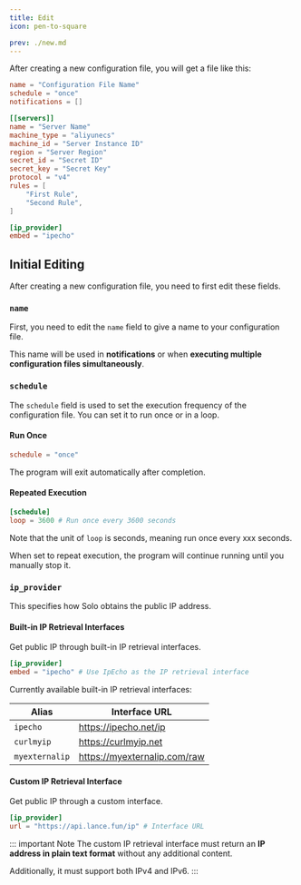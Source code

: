 ```yaml
---
title: Edit
icon: pen-to-square

prev: ./new.md
---
```


After creating a new configuration file, you will get a file like this:

```toml
name = "Configuration File Name"
schedule = "once"
notifications = []

[[servers]]
name = "Server Name"
machine_type = "aliyunecs"
machine_id = "Server Instance ID"
region = "Server Region"
secret_id = "Secret ID"
secret_key = "Secret Key"
protocol = "v4"
rules = [
    "First Rule",
    "Second Rule",
]

[ip_provider]
embed = "ipecho"
```

## Initial Editing

After creating a new configuration file, you need to first edit these fields.

### `name`
First, you need to edit the `name` field to give a name to your configuration file.

This name will be used in **notifications** or when **executing multiple configuration files simultaneously**.

### `schedule`
The `schedule` field is used to set the execution frequency of the configuration file. You can set it to run once or in a loop.

#### Run Once
```toml
schedule = "once"
```

The program will exit automatically after completion.

#### Repeated Execution
```toml
[schedule]
loop = 3600 # Run once every 3600 seconds
```

Note that the unit of `loop` is seconds, meaning run once every xxx seconds.

When set to repeat execution, the program will continue running until you manually stop it.

### `ip_provider`
This specifies how Solo obtains the public IP address.

#### Built-in IP Retrieval Interfaces
Get public IP through built-in IP retrieval interfaces.

```toml
[ip_provider]
embed = "ipecho" # Use IpEcho as the IP retrieval interface
```

Currently available built-in IP retrieval interfaces:

| Alias          | Interface URL                |
| -------------- | ---------------------------- |
| `ipecho`       | https://ipecho.net/ip        |
| `curlmyip`     | https://curlmyip.net         |
| `myexternalip` | https://myexternalip.com/raw |

#### Custom IP Retrieval Interface
Get public IP through a custom interface.

```toml
[ip_provider]
url = "https://api.lance.fun/ip" # Interface URL
```

::: important Note
The custom IP retrieval interface must return an **IP address in plain text format** without any additional content.

Additionally, it must support both IPv4 and IPv6.
:::
